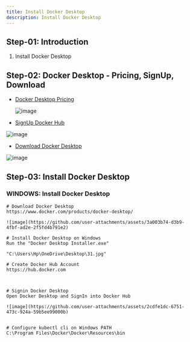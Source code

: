 ```yaml
---
title: Install Docker Desktop 
description: Install Docker Desktop 
---
```


## Step-01: Introduction
1. Install Docker Desktop

## Step-02: Docker Desktop - Pricing, SignUp, Download
- [Docker Desktop Pricing](https://www.docker.com/pricing/)

   ![image](https://github.com/user-attachments/assets/3c63b6f3-7b0d-42a7-8e33-bfab679d9a65)

- [SignUp Docker Hub](https://hub.docker.com/)

![image](https://github.com/user-attachments/assets/1f1989c0-c367-4398-a14f-162fd314061f)

- [Download Docker Desktop](https://www.docker.com/products/docker-desktop/)

![image](https://github.com/user-attachments/assets/ade20943-7abe-4d34-a52a-7da1605bd7d1)

## Step-03: Install Docker Desktop 
### WINDOWS: Install Docker Desktop 
```t
# Download Docker Desktop
https://www.docker.com/products/docker-desktop/

![image](https://github.com/user-attachments/assets/3a003b74-d3b9-4fbf-ad2e-2f5fd4b791e2)

# Install Docker Desktop on Windows
Run the "Docker Desktop Installer.exe"

"C:\Users\Hp\OneDrive\Desktop\31.jpg"

# Create Docker Hub Account
https://hub.docker.com



# Signin Docker Desktop 
Open Docker Desktop and SignIn into Docker Hub

![image](https://github.com/user-attachments/assets/2cdfe1dc-6751-473c-924a-59b5ee99000b)


# Configure kubectl cli on Windows PATH
C:\Program Files\Docker\Docker\Resources\bin
```
